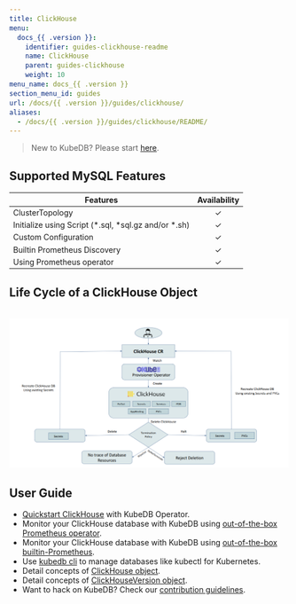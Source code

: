 ```yaml
---
title: ClickHouse
menu:
  docs_{{ .version }}:
    identifier: guides-clickhouse-readme
    name: ClickHouse
    parent: guides-clickhouse
    weight: 10
menu_name: docs_{{ .version }}
section_menu_id: guides
url: /docs/{{ .version }}/guides/clickhouse/
aliases:
  - /docs/{{ .version }}/guides/clickhouse/README/
---
```


> New to KubeDB? Please start [here](/docs/README.md).

## Supported MySQL Features

| Features                                                | Availability |
|---------------------------------------------------------|:------------:|
| ClusterTopology                                         |   &#10003;   |
| Initialize using Script (\*.sql, \*sql.gz and/or \*.sh) |   &#10003;   |
| Custom Configuration                                    |   &#10003;   |
| Builtin Prometheus Discovery                            |   &#10003;   |
| Using Prometheus operator                               |   &#10003;   |

## Life Cycle of a ClickHouse Object

<p align="center">
  <img alt="lifecycle"  src="/docs/images/clickhouse/clickhouse-lifecycle.png" >
</p>

## User Guide

- [Quickstart ClickHouse](/docs/guides/clickhouse/quickstart/index.md) with KubeDB Operator.
- Monitor your ClickHouse database with KubeDB using [out-of-the-box Prometheus operator](/docs/guides/mysql/monitoring/prometheus-operator/index.md).
- Monitor your ClickHouse database with KubeDB using [out-of-the-box builtin-Prometheus](/docs/guides/mysql/monitoring/builtin-prometheus/index.md).
- Use [kubedb cli](/docs/guides/mysql/cli/index.md) to manage databases like kubectl for Kubernetes.
- Detail concepts of [ClickHouse object](/docs/guides/mysql/concepts/database/index.md).
- Detail concepts of [ClickHouseVersion object](/docs/guides/mysql/concepts/catalog/index.md).
- Want to hack on KubeDB? Check our [contribution guidelines](/docs/CONTRIBUTING.md).
